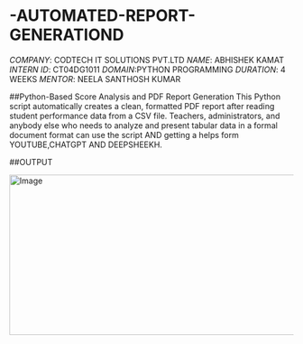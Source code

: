 # -AUTOMATED-REPORT-GENERATIOND
*COMPANY*: CODTECH IT SOLUTIONS PVT.LTD
*NAME*: ABHISHEK KAMAT
*INTERN ID*: CT04DG1011 
*DOMAIN*:PYTHON PROGRAMMING
*DURATION*: 4 WEEKS 
*MENTOR*: NEELA SANTHOSH KUMAR


##Python-Based Score Analysis and PDF Report Generation
This Python script automatically creates a clean, formatted PDF report after reading student performance data from a CSV file. Teachers, administrators, and anybody else who needs to analyze and present tabular data in a formal document format can use the script AND getting a helps form YOUTUBE,CHATGPT AND DEEPSHEEKH.


##OUTPUT

<img width="737" height="284" alt="Image" src="https://github.com/user-attachments/assets/eb2e79e0-755e-4797-9bd2-adcd2b95a843" />

